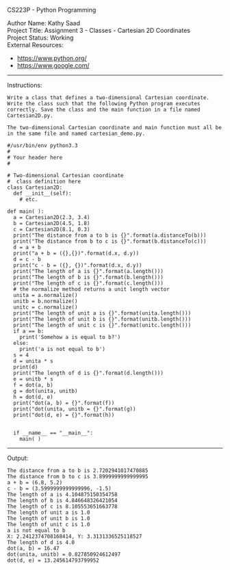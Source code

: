 CS223P - Python Programming

Author Name: Kathy Saad<br>
Project Title: Assignment 3 - Classes - Cartesian 2D Coordinates<br>
Project Status: Working<br>
External Resources:<br>
- https://www.python.org/<br>
- https://www.google.com/<br>

**********************************************************************************************************************

Instructions:

    Write a class that defines a two-dimensional Cartesian coordinate. Write the class such that the following Python program executes correctly. Save the class and the main function in a file named Cartesian2D.py.

    The two-dimensional Cartesian coordinate and main function must all be in the same file and named cartesian_demo.py.

    #/usr/bin/env python3.3
    #
    # Your header here
    #

    # Two-dimensional Cartesian coordinate
    #  class definition here
    class Cartesian2D:
      def __init__(self):
        # etc.

    def main( ):
      a = Cartesian2D(2.3, 3.4)
      b = Cartesian2D(4.5, 1.8)
      c = Cartesian2D(8.1, 0.3)
      print("The distance from a to b is {}".format(a.distanceTo(b)))
      print("The distance from b to c is {}".format(b.distanceTo(c)))
      d = a + b
      print("a + b = ({},{})".format(d.x, d.y))
      d = c - b
      print("c - b = ({}, {})".format(d.x, d.y))
      print("The length of a is {}".format(a.length()))
      print("The length of b is {}".format(b.length()))
      print("The length of c is {}".format(c.length()))
      # the normalize method returns a unit length vector
      unita = a.normalize()
      unitb = b.normalize()
      unitc = c.normalize()
      print("The length of unit a is {}".format(unita.length()))
      print("The length of unit b is {}".format(unitb.length()))
      print("The length of unit c is {}".format(unitc.length()))
      if a == b:
        print('Somehow a is equal to b?')
      else:
        print('a is not equal to b')
      s = 4
      d = unita * s
      print(d)
      print("The length of d is {}".format(d.length()))
      e = unitb * s
      f = dot(a, b)
      g = dot(unita, unitb)
      h = dot(d, e)
      print("dot(a, b) = {}".format(f))
      print("dot(unita, unitb = {}".format(g))
      print("dot(d, e) = {}".format(h))


      if __name__ == "__main__":
        main( )

**********************************************************************************************************************

Output:

	The distance from a to b is 2.7202941017470885
	The distance from b to c is 3.8999999999999995
	a + b = (6.8, 5.2)
	c - b = (3.5999999999999996, -1.5)
	The length of a is 4.104875150354758
	The length of b is 4.846648326421054
	The length of c is 8.105553651663778
	The length of unit a is 1.0
	The length of unit b is 1.0
	The length of unit c is 1.0
	a is not equal to b
	X: 2.2412374708168414, Y: 3.3131336525118527
	The length of d is 4.0
	dot(a, b) = 16.47
	dot(unita, unitb) = 0.827850924612497
	dot(d, e) = 13.245614793799952
